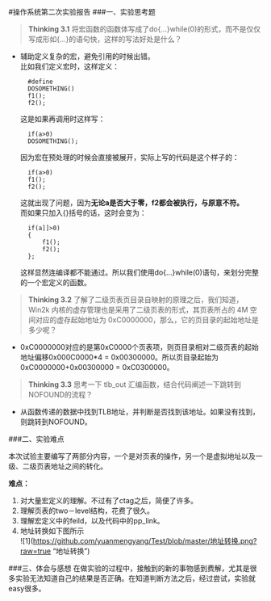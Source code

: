 #操作系统第二次实验报告
###一、实验思考题


 >**Thinking 3.1** 将宏函数的函数体写成了do{...}while(0)的形式，而不是仅仅写成形如{...}的语句快，这样的写法好处是什么？   
 
* 辅助定义复杂的宏，避免引用的时候出错。  
比如我们定义宏时，这样定义：  
 
		#define 
		DOSOMETHING()  
		f1();  
		f2();  
	这是如果再调用时这样写： 
	 
		if(a>0)
    	DOSOMETHING();  
    因为宏在预处理的时候会直接被展开，实际上写的代码是这个样子的：  
    
    	if(a>0)
    	f1();
		f2();  
	这就出现了问题，因为**无论a是否大于零，f2都会被执行，与原意不符。**  
	而如果只加入{}括号的话，这时会变为： 
	  
		if(a]]>0)
		{
  	  		f1();
  	  		f2();
		};
	这样显然连编译都不能通过。所以我们使用do{...}while(0)语句，来划分完整的一个宏定义的函数。

>**Thinking 3.2** 了解了二级页表页目录自映射的原理之后，我们知道， Win2k 内核的虚存管理也是采用了二级页表的形式，其页表所占的 4M 空间对应的虚存起始地址为 0xC0000000，那么，它的页目录的起始地址是多少呢？

* 0xC0000000对应的是第0xC0000个页表项，则页目录相对二级页表的起始地址偏移0x000C0000*4 = 0x00300000。所以页目录起始为0xC0000000+0x00300000 = 0xC0300000。

>**Thinking 3.3** 思考一下 tlb_out 汇编函数，结合代码阐述一下跳转到 NOFOUND的流程？

* 从函数传递的数据中找到TLB地址，并判断是否找到该地址。如果没有找到，则跳转到NOFOUND。

###二、实验难点

本次试验主要编写了两部分内容，一个是对页表的操作，另一个是虚拟地址以及一级、二级页表地址之间的转化。  

**难点：** 
 
1. 对大量宏定义的理解。不过有了ctag之后，简便了许多。  
2. 理解页表的two－level结构，花费了很久。
3. 理解宏定义中的feild，以及代码中的pp_link。 
2. 地址转换如下图所示  
![1](https://github.com/yuanmengyang/Test/blob/master/地址转换.png?raw=true “地址转换”)

###三、体会与感想
在做实验的过程中，接触到的新的事物感到费解，尤其是很多实验无法知道自己的结果是否正确。在知道判断方法之后，经过尝试，实验就easy很多。

